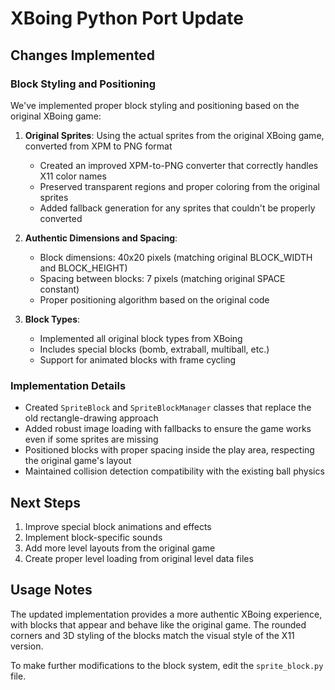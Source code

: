 # XBoing Python Port Update

## Changes Implemented

### Block Styling and Positioning

We've implemented proper block styling and positioning based on the original XBoing game:

1. **Original Sprites**: Using the actual sprites from the original XBoing game, converted from XPM to PNG format
   - Created an improved XPM-to-PNG converter that correctly handles X11 color names
   - Preserved transparent regions and proper coloring from the original sprites
   - Added fallback generation for any sprites that couldn't be properly converted

2. **Authentic Dimensions and Spacing**:
   - Block dimensions: 40x20 pixels (matching original BLOCK_WIDTH and BLOCK_HEIGHT)
   - Spacing between blocks: 7 pixels (matching original SPACE constant)
   - Proper positioning algorithm based on the original code

3. **Block Types**:
   - Implemented all original block types from XBoing
   - Includes special blocks (bomb, extraball, multiball, etc.)
   - Support for animated blocks with frame cycling

### Implementation Details

- Created `SpriteBlock` and `SpriteBlockManager` classes that replace the old rectangle-drawing approach
- Added robust image loading with fallbacks to ensure the game works even if some sprites are missing
- Positioned blocks with proper spacing inside the play area, respecting the original game's layout
- Maintained collision detection compatibility with the existing ball physics

## Next Steps

1. Improve special block animations and effects
2. Implement block-specific sounds
3. Add more level layouts from the original game
4. Create proper level loading from original level data files

## Usage Notes

The updated implementation provides a more authentic XBoing experience, with blocks that appear and behave like the original game. The rounded corners and 3D styling of the blocks match the visual style of the X11 version.

To make further modifications to the block system, edit the `sprite_block.py` file.